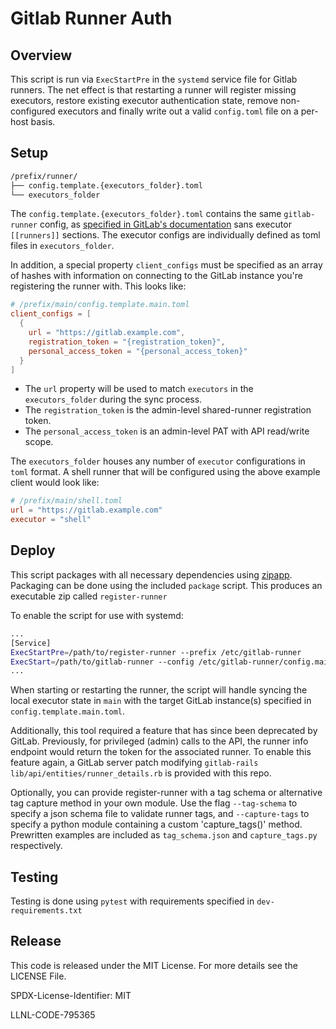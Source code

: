 # Gitlab Runner Auth

## Overview

This script is run via `ExecStartPre` in the `systemd` service file for Gitlab
runners. The net effect is that restarting a runner will register missing
executors, restore existing executor authentication state, remove non-configured
executors and finally write out a valid `config.toml` file on a per-host basis.

## Setup

```bash
/prefix/runner/
├── config.template.{executors_folder}.toml
└── executors_folder
```

The `config.template.{executors_folder}.toml` contains the same `gitlab-runner`
config, as [specified in GitLab's documentation](https://docs.gitlab.com/runner/configuration/advanced-configuration.html) sans executor `[[runners]]` sections.
The executor configs are individually defined as toml files in `executors_folder`.

In addition, a special property `client_configs` must be specified as an array
of hashes with information on connecting to the GitLab instance you're
registering the runner with. This looks like:

```toml
# /prefix/main/config.template.main.toml
client_configs = [
  {
    url = "https://gitlab.example.com",
    registration_token = "{registration_token}",
    personal_access_token = "{personal_access_token}"
  }
]
```

* The `url` property will be used to match `executors` in the `executors_folder`
during the sync process.
* The `registration_token` is the admin-level shared-runner registration token.
* The `personal_access_token` is an admin-level PAT with API read/write scope.

The `executors_folder` houses any number of `executor` configurations in `toml`
format. A shell runner that will be configured using the above example client
would look like:

```toml
# /prefix/main/shell.toml
url = "https://gitlab.example.com"
executor = "shell"
```

## Deploy

This script packages with all necessary dependencies using [zipapp](https://docs.python.org/3/library/zipapp.html).
Packaging can be done using the included `package` script. This produces an
executable zip called `register-runner`

To enable the script for use with systemd:

```bash
...
[Service]
ExecStartPre=/path/to/register-runner --prefix /etc/gitlab-runner
ExecStart=/path/to/gitlab-runner --config /etc/gitlab-runner/config.main.toml...
...
```

When starting or restarting the runner, the script will handle syncing the local
executor state in `main` with the target GitLab instance(s) specified in
`config.template.main.toml`.

Additionally, this tool required a feature that has since been deprecated by
GitLab. Previously, for privileged (admin) calls to the API, the runner info
endpoint would return the token for the associated runner. To enable this
feature again, a GitLab server patch modifying `gitlab-rails`
`lib/api/entities/runner_details.rb` is provided with this repo. 

Optionally, you can provide register-runner with a tag schema or alternative tag
capture method in your own module. Use the flag `--tag-schema` to specify a json
schema file to validate runner tags, and `--capture-tags` to specify a python module
containing a custom 'capture_tags()' method. Prewritten examples are included as 
`tag_schema.json` and `capture_tags.py` respectively.

## Testing

Testing is done using `pytest` with requirements specified in `dev-requirements.txt`

## Release

This code is released under the MIT License.
For more details see the LICENSE File.

SPDX-License-Identifier: MIT

LLNL-CODE-795365
